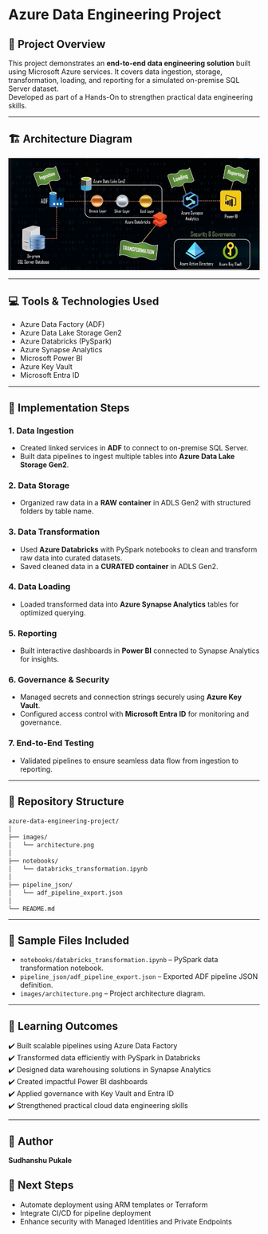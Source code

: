 # Azure Data Engineering Project

## 📌 Project Overview
This project demonstrates an **end-to-end data engineering solution** built using Microsoft Azure services. It covers data ingestion, storage, transformation, loading, and reporting for a simulated on-premise SQL Server dataset.  
Developed as part of a Hands-On to strengthen practical data engineering skills.

---

## 🏗️ Architecture Diagram

![Architecture Diagram](images/Architechture.png)

---

## 💻 Tools & Technologies Used

- Azure Data Factory (ADF)
- Azure Data Lake Storage Gen2
- Azure Databricks (PySpark)
- Azure Synapse Analytics
- Microsoft Power BI
- Azure Key Vault
- Microsoft Entra ID

---

## 🔨 Implementation Steps

### 1. Data Ingestion
- Created linked services in **ADF** to connect to on-premise SQL Server.
- Built data pipelines to ingest multiple tables into **Azure Data Lake Storage Gen2**.

### 2. Data Storage
- Organized raw data in a **RAW container** in ADLS Gen2 with structured folders by table name.

### 3. Data Transformation
- Used **Azure Databricks** with PySpark notebooks to clean and transform raw data into curated datasets.
- Saved cleaned data in a **CURATED container** in ADLS Gen2.

### 4. Data Loading
- Loaded transformed data into **Azure Synapse Analytics** tables for optimized querying.

### 5. Reporting
- Built interactive dashboards in **Power BI** connected to Synapse Analytics for insights.

### 6. Governance & Security
- Managed secrets and connection strings securely using **Azure Key Vault**.
- Configured access control with **Microsoft Entra ID** for monitoring and governance.

### 7. End-to-End Testing
- Validated pipelines to ensure seamless data flow from ingestion to reporting.

---

## 📁 Repository Structure

```
azure-data-engineering-project/
│
├── images/
│   └── architecture.png
│
├── notebooks/
│   └── databricks_transformation.ipynb
│
├── pipeline_json/
│   └── adf_pipeline_export.json
│
└── README.md
```



---

## 📂 Sample Files Included

- `notebooks/databricks_transformation.ipynb` – PySpark data transformation notebook.
- `pipeline_json/adf_pipeline_export.json` – Exported ADF pipeline JSON definition.
- `images/architecture.png` – Project architecture diagram.


---

## 🎯 Learning Outcomes

✔️ Built scalable pipelines using Azure Data Factory  
✔️ Transformed data efficiently with PySpark in Databricks  
✔️ Designed data warehousing solutions in Synapse Analytics  
✔️ Created impactful Power BI dashboards  
✔️ Applied governance with Key Vault and Entra ID  
✔️ Strengthened practical cloud data engineering skills

---

## 📌 Author

**Sudhanshu Pukale**

## 🚀 Next Steps

- Automate deployment using ARM templates or Terraform  
- Integrate CI/CD for pipeline deployment  
- Enhance security with Managed Identities and Private Endpoints


